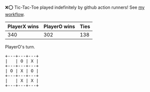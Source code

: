 :x::o: Tic-Tac-Toe played indefinitely by github action runners! See [my workflow](.github/workflows/play.yaml).

|PlayerX wins|PlayerO wins|Ties|
|-|-|-|
|340|302|138|

PlayerO's turn.

<pre>
+---+---+---+
|   | O | X |
+---+---+---+
| O | X | O |
+---+---+---+
|   | X | X |
+---+---+---+
</pre>